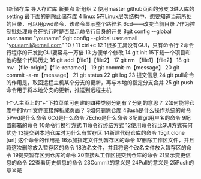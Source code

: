1新储存库 导入存贮库 新要点 新组织
2 使用master github页面的分支
3进入库的setting 最下面的删除此储存库
4 linux
5在Linux层次结构中，想要知道当前所处的目录，可以用pwd命令，该命令显示整个路径名
6cd——改变当前目录
7作为控制批处理命令在执行时是否显示命令行自身的开关
8git config --global user.name "youname"
9git config --global user.email "youeamil@email.com"
10 /
11 ctrl+c
12 1很多工具没有GUI，只有命令行 2命令行程序的开发比GUI要容易一万倍
13 方便单个修改
14 git init
15下载一个项目和他的整个代码历史
16 git add【file1】【file2】
17 git rm 【file1】【file2】
18 git mv 【file-origin】【file-renamed】
19 git commit-m【message】
20 git commit -a-m【message】
21 git status
22 git log
23 提交信息
24 git pull命令的作用是，取回远程主机某个分支的更新，再与本地的指定分支合并
25 git push命令用于将本地分支的更新，推送到远程主机


1个人主页上的“+”下拉菜单可创建的四种类别分别有？分别的意思？
2如何能将仓库中的html文件直接解析成页面？
3如何删除仓库
4Bash是什么操作系统的命令
5Pwd是什么命令
6Cd是什么命令
7Echo是什么命令
8配置git用户名的命令
9配置邮箱的命令
10命令行换行方式
11命令行终结方式
12使用命令行比GUI方式有何优势
13提交到本地仓库时为什么有暂存区
14新建代码仓库的命令
15git clone [url] 这个命令的作用是
16添加指定文件到暂存区的命令
17删除工作区文件，并且将这次删除放入暂存区的命令
18改名文件，并且将这个改名文件放入暂存区的命令
19提交暂存区到仓库的命令
20直接从工作区提交到仓库的命令
21显示变更信息的命令
22查看历史信息的命令
23Commit的意义是
24Pull的意义是
25Push的意义是
